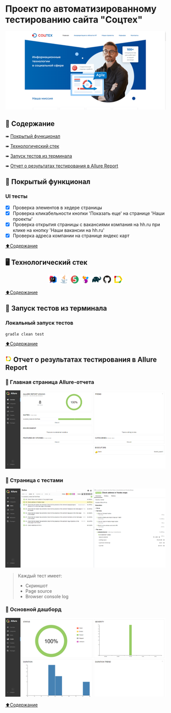 # Проект по автоматизированному тестированию сайта "Соцтех"

<p align="center">
<img title="Allure Overview" src="images/screensots/Soctech_main_page.png">
</p>

## <a name="bookmark_tabs-Содержание"></a>:bookmark_tabs: Содержание

➠ [Покрытый функционал](#checkered_flag-покрытый-функционал)

➠ [Технологический стек](#desktop_computer-Технологический-стек)

➠ [Запуск тестов из терминала](#key-запуск-тестов-из-терминала)

➠ [Отчет о результатах тестирования в Allure Report](#-отчет-о-результатах-тестирования-в-allure-report)

## <a name="checkered_flag-покрытый-функционал"></a>:checkered_flag: Покрытый функционал

### UI тесты

- [x] Проверка элементов в хедере страницы
- [x] Проверка кликабельности кнопки 'Показать еще' на странице 'Наши проекты'
- [x] Проверка открытия страницы с вакансиями компания на hh.ru при клике на кнопку 'Наши вакансии на hh.ru'
- [x] Проверка адреса компании на странице яндекс карт

[:arrow_up:Содержание](#bookmark_tabs-Содержание)

## <a name="desktop_computer-Технологический стек"></a>:desktop_computer: Технологический стек

<p align="center">
<img width="6%" title="IntelliJ IDEA" src="images/logo/Intelij_IDEA.svg">
<img width="6%" title="Java" src="images/logo/Java.svg">
<img width="6%" title="JUnit5" src="images/logo/JUnit5.svg">
<img width="6%" title="Selenide" src="images/logo/Selenide.svg">
<img width="6%" title="Gradle" src="images/logo/Gradle.svg">
<img width="6%" title="GitHub" src="images/logo/GitHub.svg">
<img width="6%" title="Allure Report" src="images/logo/Allure_Report.svg">
</p>

[:arrow_up:Содержание](#bookmark_tabs-Содержание)

## :key: Запуск тестов из терминала

### Локальный запуск тестов

```
gradle clean test
```

[:arrow_up:Содержание](#bookmark_tabs-Содержание)

## <img width="4%" title="Allure Report" src="images/logo/Allure_Report.svg"> Отчет о результатах тестирования в Allure Report

### :large_orange_diamond: Главная страница Allure-отчета

<p align="center">
<img title="Allure Overview" src="images/screensots/Soctech_allure_main_page.png">
</p>

### :large_orange_diamond: Страница с тестами

<p align="center">
<img title="Allure Behaviors" src="images/screensots/Soctech_allure_test.png">
</p>

> Каждый тест имеет:
>- Скриншот
>- Page source
>- Browser console log

### :large_orange_diamond: Основной дашборд

<p align="center">
<img title="Allure Overview Dashboard" src="images/screensots/Soctech_allure_graphs.png">
</p>

[:arrow_up:Содержание](#bookmark_tabs-Содержание)

